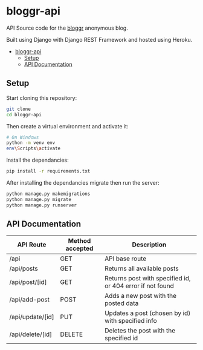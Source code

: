 # bloggr-api

API Source code for the [bloggr](api/) anonymous blog.

Built using Django with Django REST Framework and hosted using Heroku.

- [bloggr-api](#bloggr-api)
  - [Setup](#setup)
  - [API Documentation](#api-documentation)

## Setup

Start cloning this repository:

```sh
git clone
cd bloggr-api
```

Then create a virtual environment and activate it:

```sh
# On Windows
python -m venv env
env\Scripts\activate
```

Install the dependancies:

```sh
pip install -r requirements.txt
```

After installing the dependancies migrate then run the server:

```sh
python manage.py makemigrations
python manage.py migrate
python manage.py runserver
```

## API Documentation

| API Route        | Method accepted | Description                                               |
| ---------------- | --------------- | --------------------------------------------------------- |
| /api             | GET             | API base route                                            |
| /api/posts       | GET             | Returns all available posts                               |
| /api/post/[id]   | GET             | Returns post with specified id, or 404 error if not found |
| /api/add-post    | POST            | Adds a new post with the posted data                      |
| /api/update/[id] | PUT             | Updates a post (chosen by id) with specified info         |
| /api/delete/[id] | DELETE          | Deletes the post with the specified id                    |
